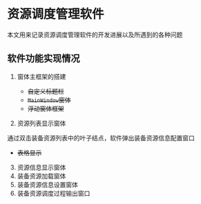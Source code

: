 # 资源调度管理软件

本文用来记录资源调度管理软件的开发进展以及所遇到的各种问题

## 软件功能实现情况

1. 窗体主框架的搭建

   - ~~自定义标题栏~~
   - ~~`MainWindow`窗体~~
   - ~~浮动窗体框架~~

2. 资源列表显示窗体

通过双击装备资源列表中的叶子结点，软件弹出装备资源信息配置窗口

   - ~~表格显示~~

3. 资源信息显示窗体
4. 装备资源加载窗体
5. 装备资源信息设置窗体
6. 装备资源调度过程输出窗口